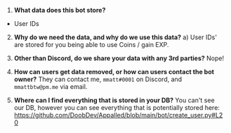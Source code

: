 1) **What data does this bot store?**
- User IDs


2) **Why do we need the data, and why do we use this data?**
    a) User IDs' are stored for you being able to use Coins / gain EXP.


3) **Other than Discord, do we share your data with any 3rd parties?**
Nope!

4) **How can users get data removed, or how can users contact the bot owner?**
They can contact me, `mmatt#0001` on Discord, and `mmattbtw@pm.me` via email.

5) **Where can I find everything that is stored in your DB?**
You can't see our DB, however you can see everything that is potentially stored here: https://github.com/DoobDev/Appalled/blob/main/bot/create_user.py#L20
